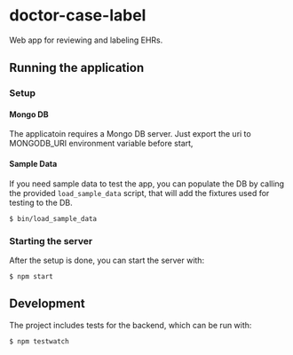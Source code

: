 # doctor-case-label
Web app for reviewing and labeling EHRs.

## Running the application

### Setup

#### Mongo DB

The applicatoin requires a Mongo DB server. Just export the uri to MONGODB_URI environment variable before start,

#### Sample Data

If you need sample data to test the app, you can populate the DB by calling the provided `load_sample_data` script, that will add the fixtures used for testing to the DB.

```
$ bin/load_sample_data
```

### Starting the server

After the setup is done, you can start the server with:
```
$ npm start
```

## Development

The project includes tests for the backend, which can be run with:
```
$ npm testwatch
```
